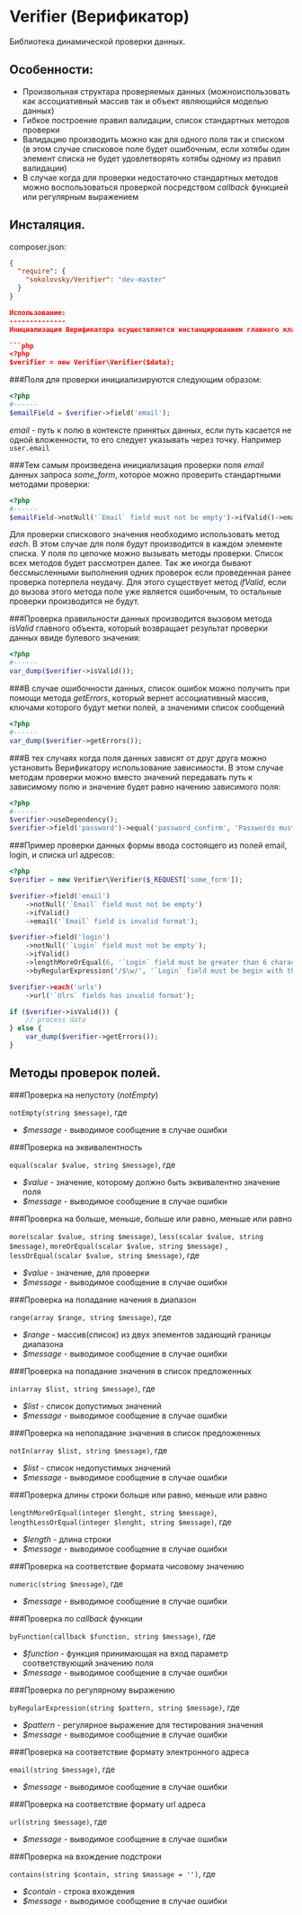 Verifier (Верификатор)
======================
Библиотека динамической проверки данных.

Особенности:
------------
* Произвольная структара проверяемых данных (можноиспользовать как ассоциативный массив так и объект являющийся моделью данных)
* Гибкое построение правил валидации, список стандартных методов проверки
* Валидацию производить можно как для одного поля так и списком (в этом случае списковое поле будет ошибочным, если хотябы один элемент списка не будет удовлетворять хотябы одному из правил валидации)
* В случае когда для проверки недостаточно стандартных методов можно воспользоваться проверкой посредством *callback* функцией или регулярным выражением

Инсталяция.
------------
composer.json:
```json
{
  "require": {
    "sokolovsky/Verifier": "dev-master"
  }
}

Использование:
--------------
Инициализация Верификатора осуществляется инстанцированием главного класса *Verifier*.

```php
<?php
$verifier = new Verifier\Verifier($data);
```

###Поля для проверки инициализируются следующим образом:

```php
<?php
#------
$emailField = $verifier->field('email');
```

*email* - путь к полю в контексте принятых данных, если путь касается не одной вложенности, то его следует указывать через точку. Например `user.email`

###Тем самым произведена инициализация проверки поля *email* данных запроса *some_form*, которое можно проверить стандартными методами проверки:

```php
<?php
#------
$emailField->notNull('`Email` field must not be empty')->ifValid()->email('`Email` field is invalid format');
```

Для проверки спискового значения необходимо использовать метод *each*. В этом случае для поля будут производится в каждом элементе списка.
У поля по цепочке можно вызывать методы проверки. Список всех методов будет рассмотрен далее. Так же иногда бывают бессмысленными выполнения одних проверок если проведенная ранее проверка потерпела неудачу.
Для этого существует метод *ifValid*, если до вызова этого метода поле уже является ошибочным, то остальные проверки производится не будут.

###Проверка правильности данных производится вызовом метода *isValid* главного объекта, который возвращает результат проверки данных ввиде булевого значения:

```php
<?php
#------
var_dump($verifier->isValid());
```

###В случае ошибочности данных, список ошибок можно получить при помощи метода *getErrors*, который вернет ассоциативный массив, ключами которого будут метки полей, а значеними список сообщений

```php
<?php
#------
var_dump($verifier->getErrors());
```
###В тех случаях когда поля данных зависят от друг друга можно установить Верификатору использование зависимости.
В этом случае методам проверки можно вместо значений передавать путь к зависимому полю и значение будет равно начению зависимого поля:

```php
<?php
#------
$verifier->useDependency();
$verifier->field('password')->equal('password_confirm', 'Passwords must match');
```
###Пример проверки данных формы ввода состоящего из полей email, login, и списка url адресов:

```php
<?php
$verifier = new Verifier\Verifier($_REQUEST['some_form']);

$verifier->field('email')
    ->notNull('`Email` field must not be empty')
    ->ifValid()
    ->email('`Email` field is invalid format');

$verifier->field('login')
    ->notNull('`Login` field must not be empty');
    ->ifValid()
    ->lengthMoreOrEqual(6, '`Login` field must be greater than 6 characters in length')
    ->byRegularExpression('/$\w/', '`Login` field must be begin with the words');

$verifier->each('urls')
    ->url('`Ulrs` fields has invalid format');

if ($verifier->isValid()) {
    // process data
} else {
    var_dump($verifier->getErrors());
}
```

Методы проверок полей.
----------------------
###Проверка на непустоту (*notEmpty*)

`notEmpty(string $message)`, где

* *$message* - выводимое сообщение в случае ошибки

###Проверка на эквивалентность

`equal(scalar $value, string $message)`, где

* *$value* - значение, которому должно быть эквивалентно значение поля
* *$message* - выводимое сообщение в случае ошибки

###Проверка на больше, меньше, больше или равно, меньше или равно

`more(scalar $value, string $message)`, `less(scalar $value, string $message)`, `moreOrEqual(scalar $value, string $message)` , `lessOrEqual(scalar $value, string $message)`, где

* *$value* - значение, для проверки
* *$message* - выводимое сообщение в случае ошибки

###Проверка на попадание начения в диапазон

`range(array $range, string $message)`, где

* *$range* - массив(список) из двух элементов задающий границы диапазона
* *$message* - выводимое сообщение в случае ошибки

###Проверка на попадание значения в список предложенных

`in(array $list, string $message)`, где

* *$list* - список допустимых значений
* *$message* - выводимое сообщение в случае ошибки

###Проверка на непопадание значения в список предложенных

`notIn(array $list, string $message)`, где

* *$list* - список недопустимых значений
* *$message* - выводимое сообщение в случае ошибки

###Проверка длины строки больше или равно, меньше или равно

`lengthMoreOrEqual(integer $lenght, string $message)`, `lengthLessOrEqual(integer $lenght, string $message)`, где

* *$length* - длина строки
* *$message* - выводимое сообщение в случае ошибки

###Проверка на соответствие формата чисовому значению

`numeric(string $message)`, где

* *$message* - выводимое сообщение в случае ошибки

###Проверка по *callback* функции

`byFunction(callback $function, string $message)`, где

* *$function* - функция принимающая на вход параметр соответствующий значению поля
* *$message* - выводимое сообщение в случае ошибки

###Проверка по регулярному выражению

`byRegularExpression(string $pattern, string $message)`, где

* *$pattern* - регулярное выражение для тестирования значения
* *$message* - выводимое сообщение в случае ошибки

###Проверка на соответствие формату электронного адреса

`email(string $message)`, где

* *$message* - выводимое сообщение в случае ошибки

###Проверка на соответствие формату url адреса

`url(string $message)`, где

* *$message* - выводимое сообщение в случае ошибки

###Проверка на вхождение подстроки

`contains(string $contain, string $massage = '')`, где

* *$contain* - строка вхождения
* *$message* - выводимое сообщение в случае ошибки